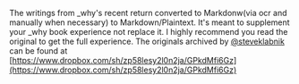 The writings from _why's recent return converted to Markdonw(via ocr and manually when necessary) to Markdown/Plaintext.
It's meant to supplement your _why book experience not replace it. I highly recommend you read the original 
to get the full experience. The originals archived by [@steveklabnik](http://twitter.com/steveklabnik) 
can be found at [https://www.dropbox.com/sh/zp58lesy2l0n2ja/GPkdMfi6Gz](https://www.dropbox.com/sh/zp58lesy2l0n2ja/GPkdMfi6Gz)

